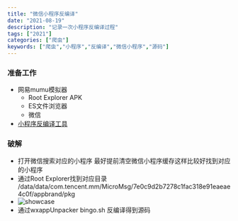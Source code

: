```yaml
---
title: "微信小程序反编译"
date: "2021-08-19"
description: "记录一次小程序反编译过程"
tags: ["2021"]
categories: ["爬虫"]
keywords: ["爬虫","小程序","反编译","微信小程序","源码"]
---
```


### 准备工作
* 网易mumu模拟器
    - Root Explorer APK
    - ES文件浏览器
    - 微信
* [小程序反编译工具](https://github.com/xuedingmiaojun/wxappUnpacker.git)

### 破解
* 打开微信搜索对应的小程序 最好提前清空微信小程序缓存这样比较好找到对应的小程序
* 通过Root Explorer找到对应目录 /data/data/com.tencent.mm/MicroMsg/7e0c9d2b7278c1fac318e91eaeae4c0f/appbrand/pkg
* ![showcase](https://quicksandznzn.github.io/image/wechat_mini_program_root_wxapkg.png)
* 通过wxappUnpacker bingo.sh 反编译得到源码